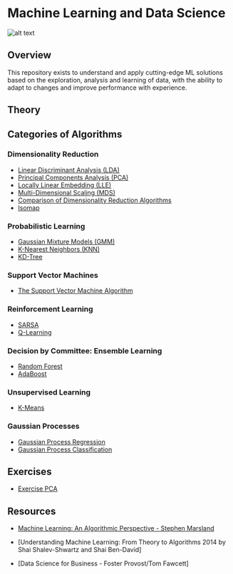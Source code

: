 # Machine Learning and Data Science

![alt text](https://benfry.com/exd09/full/13.png)


## Overview

This repository exists to understand and apply cutting-edge ML solutions based on the exploration, analysis and learning of data, with the ability to adapt to changes and improve performance with experience.

## Theory

## Categories of Algorithms

### Dimensionality Reduction

- [Linear Discriminant Analysis (LDA)](LDA.ipynb)
- [Principal Components Analysis (PCA)](PCA.ipynb)
- [Locally Linear Embedding (LLE)](LLE.ipynb)
- [Multi-Dimensional Scaling (MDS)](MDS.ipynb)
- [Comparison of Dimensionality Reduction Algorithms](DimensionalityReduction.ipynb)
- [Isomap](Isomap.ipynb)

### Probabilistic Learning

- [Gaussian Mixture Models (GMM)](GMM.ipynb)
- [K-Nearest Neighbors (KNN)](KNN.ipynb)
- [KD-Tree](KD-Tree.ipynb)

### Support Vector Machines 
- [The Support Vector Machine Algorithm](SVM.ipynb)

### Reinforcement Learning
- [SARSA](SARSA.ipynb)
- [Q-Learning](QL.ipynb)

### Decision by Committee: Ensemble Learning

- [Random Forest](RandomForest.ipynb)
- [AdaBoost](AdaBoost.ipynb)

### Unsupervised Learning

- [K-Means](K-Means.ipynb)

### Gaussian Processes

- [Gaussian Process Regression](GPR.ipynb)
- [Gaussian Process Classification](GPM.ipynb)

## Exercises

- [Exercise PCA](Exercise_PCA.ipynb)

## Resources

- [Machine Learning: An Algorithmic Perspective - Stephen Marsland ](http://dai.fmph.uniba.sk/courses/ICI/References/marsland.machine-learning.2ed.2015.pdf)
- [Understanding Machine Learning: From Theory to Algorithms 2014 by Shai Shalev-Shwartz and Shai Ben-David]

- [Data Science for Business - Foster Provost/Tom Fawcett]


